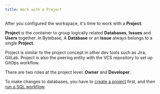 ```yaml
---
title: Work with a Project
---
```


After you configured the workspace, it's time to work with a **Project**.

**Project** is the container to group logically related **Databases**, **Issues** and **Users** together. In Bytebase, A **Database** or an **Issue** always belongs to a single **Project**.

Project is similar to the project concept in other dev tools such as Jira, GitLab. Project is also the peering entity with the VCS repository to set up GitOps workflow.

There are two roles at the project level: **Owner** and **Developer**.

To make changes to databases, you have to [create a project](/docs/get-started/work-with-a-project/create-a-project) first, and then [run a SQL workflow](/docs/get-started/work-with-a-project/run-a-ui-workflow).
